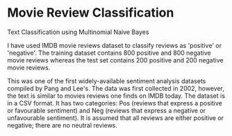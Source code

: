 # Movie Review Classification
 Text Classification using Multinomial Naive Bayes

I have used IMDB movie reviews dataset to classify reviews as 'positive' or 'negative'. The training dataset contains 800 positive and 800 negative movie reviews whereas the test set contains 200 positive and 200  negative movie reviews.


This was one of the first widely-available sentiment analysis datasets compiled by Pang and Lee's. The data was first collected in 2002, however, the text is similar to movies reviews one finds on IMDB today. The dataset is in a CSV format. It has two categories: Pos (reviews that express a positive or favourable sentiment) and Neg (reviews that express a negative or unfavourable sentiment). It is assumed that all reviews are either positive or negative; there are no neutral reviews.
